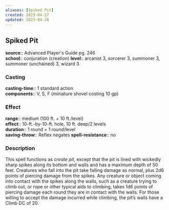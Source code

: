 ```yaml
---
aliases: [Spiked Pit]
created: 2023-04-27
updated: 2023-04-28
---
```


## Spiked Pit

**source**:: Advanced Player's Guide pg. 246  
**school**:: conjuration (creation)
**level**:: arcanist 3, sorcerer 3, summoner 3, summoner (unchained) 3, wizard 3

### Casting

**casting-time**:: 1 standard action  
**components**:: V, S, F (miniature shovel costing 10 gp)

### Effect

**range**:: medium (100 ft. + 10 ft./level)  
**effect**:: 10-ft.-by-10-ft. hole, 10 ft. deep/2 levels  
**duration**:: 1 round + 1 round/level  
**saving-throw**:: Reflex negates
**spell-resistance**:: no

### Description

This spell functions as *create pit*, except that the pit is lined with wickedly sharp spikes along its bottom and walls and has a maximum depth of 50 feet. Creatures who fall into the pit take falling damage as normal, plus 2d6 points of piercing damage from the spikes. Any creature or object coming into contact with the spikes along the walls, such as a creature trying to climb out, or rope or other typical aids to climbing, takes 1d6 points of piercing damage each round they are in contact with the walls. For those willing to accept the damage incurred while climbing, the pit’s walls have a Climb DC of 20.
